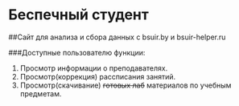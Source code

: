 Беспечный студент
=================
##Сайт для анализа и сбора данных с bsuir.by и bsuir-helper.ru

###Доступные пользователю функции:
 1) Просмотр информации о преподавателях.
 2) Просмотр(коррекция) рассписания занятий.
 3) Просмотр(скачивание) ~~готовых лаб~~ материалов по учебным предметам. 